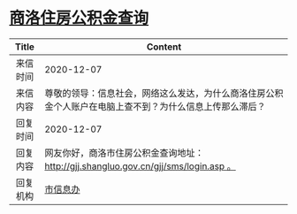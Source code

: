 # <a href="http://www.shangluo.gov.cn/zmhd/ldxxxx.jsp?urltype=leadermail.LeaderMailContentUrl&wbtreeid=1112&leadermailid=6682">商洛住房公积金查询</a>
|Title|Content|
|:---:|---|
|来信时间|2020-12-07|
|来信内容|尊敬的领导：信息社会，网络这么发达，为什么商洛住房公积金个人账户在电脑上查不到？为什么信息上传那么滞后？|
|回复时间|2020-12-07|
|回复内容|网友你好，商洛市住房公积金查询地址：http://gjj.shangluo.gov.cn/gjj/sms/login.asp 。|
|回复机构|<a href="../../categories/agencies/市信息办.md">市信息办</a>|